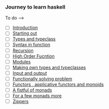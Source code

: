### Journey to learn haskell 
To do -->
- [ ] [Introduction](https://learnyouahaskell.github.io/introduction.html)
- [ ] [Starting out](https://learnyouahaskell.github.io/starting-out.html)
- [ ] [Types and typeclass](https://learnyouahaskell.github.io/types-and-typeclasses.html)
- [ ] [Syntax in function](https://learnyouahaskell.github.io/syntax-in-functions.html)
- [ ] [Recursion](https://learnyouahaskell.github.io/recursion.html)
- [ ] [High Order Fucntion](https://learnyouahaskell.github.io/higher-order-functions.html)
- [ ] [Modules](https://learnyouahaskell.github.io/modules.html)
- [ ] [Making own types and typeclasses](https://learnyouahaskell.github.io/making-our-own-types-and-typeclasses.html)
- [ ] [Input and output](https://learnyouahaskell.github.io/input-and-output.html)
- [ ] [Functionally solving problem](https://learnyouahaskell.github.io/functionally-solving-problems.html)
- [ ] [Functors , applicative functors and monoids](https://learnyouahaskell.github.io/functors-applicative-functors-and-monoids.html)
- [ ] [A fistful of monads](https://learnyouahaskell.github.io/a-fistful-of-monads.html)
- [ ] [For a few monads more](https://learnyouahaskell.github.io/for-a-few-monads-more.html)
- [ ] [Zippers](https://learnyouahaskell.github.io/zippers.html)
